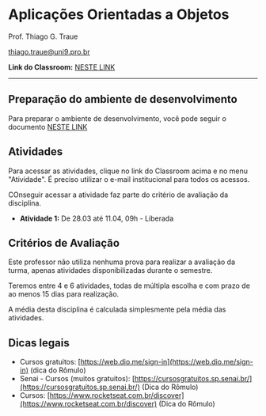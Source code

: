 # Aplicações Orientadas a Objetos

Prof. Thiago G. Traue

thiago.traue@uni9.pro.br

**Link do Classroom:** [NESTE LINK](https://classroom.google.com/c/NDY1OTgxOTIxMDE1?cjc=4ujfqrh)

---

## Preparação do ambiente de desenvolvimento

Para preparar o ambiente de desenvolvimento, você pode seguir o documento [NESTE LINK](https://docs.google.com/document/d/1ZW4JEaOXtpTkfoPwhcFJp44DrcqnU1O_4PvesLhmEpo/edit?usp=sharing)

## Atividades

Para acessar as atividades, clique no link do Classroom acima e no menu "Atividade". É preciso utilizar o e-mail institucional para todos os acessos.

COnseguir acessar a atividade faz parte do critério de avaliação da disciplina.

- **Atividade 1:** De 28.03 até 11.04, 09h - Liberada

## Critérios de Avaliação

Este professor não utiliza nenhuma prova para realizar a avaliação da turma, apenas atividades disponibilizadas durante o semestre.

Teremos entre 4 e 6 atividades, todas de múltipla escolha e com prazo de ao menos 15 dias para realização.

A média desta disciplina é calculada simplesmente pela média das atividades.

## Dicas legais

- Cursos gratuitos: [https://web.dio.me/sign-in](https://web.dio.me/sign-in) (dica do Rômulo)
- Senai - Cursos (muitos gratuitos): [https://cursosgratuitos.sp.senai.br/](https://cursosgratuitos.sp.senai.br/) (Dica do Rômulo)
- Cursos: [https://www.rocketseat.com.br/discover](https://www.rocketseat.com.br/discover) (Dica do Rômulo)
